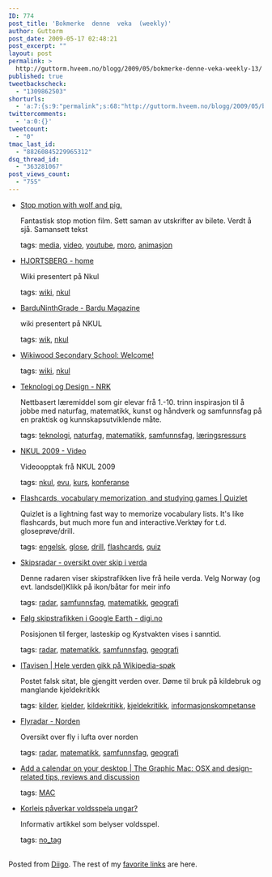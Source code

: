 ```yaml
---
ID: 774
post_title: 'Bokmerke  denne  veka  (weekly)'
author: Guttorm
post_date: 2009-05-17 02:48:21
post_excerpt: ""
layout: post
permalink: >
  http://guttorm.hveem.no/blogg/2009/05/bokmerke-denne-veka-weekly-13/
published: true
tweetbackscheck:
  - "1309862503"
shorturls:
  - 'a:7:{s:9:"permalink";s:68:"http://guttorm.hveem.no/blogg/2009/05/bokmerke-denne-veka-weekly-13/";s:7:"tinyurl";s:25:"http://tinyurl.com/rxkuah";s:4:"isgd";s:17:"http://is.gd/ACMX";s:5:"bitly";s:19:"http://bit.ly/AM0PY";s:5:"snipr";s:22:"http://snipr.com/i6oml";s:5:"snurl";s:22:"http://snurl.com/i6oml";s:7:"snipurl";s:24:"http://snipurl.com/i6oml";}'
twittercomments:
  - 'a:0:{}'
tweetcount:
  - "0"
tmac_last_id:
  - "88260845229965312"
dsq_thread_id:
  - "363281067"
post_views_count:
  - "755"
---
```

<ul class='diigo-linkroll'><li><p class='diigo-link'><a rel='nofollow' href='http://www.youtube.com/watch?v=rmkLlVzUBn4'>Stop motion with wolf and pig.</a></p><p class='diigo-description'>Fantastisk stop motion film. Sett saman av utskrifter av bilete. Verdt å sjå. Samansett tekst</p><p class='diigo-tags'><a style='color:#000 !important;text-decoration:none !important;' href='http://www.diigo.com/cloud/guttorm1979'>tags</a>: <a href='http://www.diigo.com/user/guttorm1979/media'>media</a>, <a href='http://www.diigo.com/user/guttorm1979/video'>video</a>, <a href='http://www.diigo.com/user/guttorm1979/youtube'>youtube</a>, <a href='http://www.diigo.com/user/guttorm1979/moro'>moro</a>, <a href='http://www.diigo.com/user/guttorm1979/animasjon'>animasjon</a></p></li><li><p class='diigo-link'><a rel='nofollow' href='http://hjortsberg.wikispaces.com'>HJORTSBERG - home</a></p><p class='diigo-description'>Wiki presentert på Nkul</p><p class='diigo-tags'><a style='color:#000 !important;text-decoration:none !important;' href='http://www.diigo.com/cloud/guttorm1979'>tags</a>: <a href='http://www.diigo.com/user/guttorm1979/wiki'>wiki</a>, <a href='http://www.diigo.com/user/guttorm1979/nkul'>nkul</a></p></li><li><p class='diigo-link'><a rel='nofollow' href='http://barduninthgrade.wikispaces.com/Bardu%20Magazine'>BarduNinthGrade - Bardu Magazine</a></p><p class='diigo-description'>wiki presentert på NKUL</p><p class='diigo-tags'><a style='color:#000 !important;text-decoration:none !important;' href='http://www.diigo.com/cloud/guttorm1979'>tags</a>: <a href='http://www.diigo.com/user/guttorm1979/wik'>wik</a>, <a href='http://www.diigo.com/user/guttorm1979/nkul'>nkul</a></p></li><li><p class='diigo-link'><a rel='nofollow' href='http://wikiwoodsec.wikidot.com'>Wikiwood Secondary School: Welcome!</a></p><p class='diigo-tags'><a style='color:#000 !important;text-decoration:none !important;' href='http://www.diigo.com/cloud/guttorm1979'>tags</a>: <a href='http://www.diigo.com/user/guttorm1979/wiki'>wiki</a>, <a href='http://www.diigo.com/user/guttorm1979/nkul'>nkul</a></p></li><li><p class='diigo-link'><a rel='nofollow' href='http://nrk.no/teknologi_og_design'>Teknologi og Design - NRK</a></p><p class='diigo-description'>Nettbasert læremiddel som gir elevar frå 1.-10. trinn inspirasjon til å jobbe med naturfag, matematikk, kunst og håndverk og samfunnsfag på en praktisk og kunnskapsutviklende måte.</p><p class='diigo-tags'><a style='color:#000 !important;text-decoration:none !important;' href='http://www.diigo.com/cloud/guttorm1979'>tags</a>: <a href='http://www.diigo.com/user/guttorm1979/teknologi'>teknologi</a>, <a href='http://www.diigo.com/user/guttorm1979/naturfag'>naturfag</a>, <a href='http://www.diigo.com/user/guttorm1979/matematikk'>matematikk</a>, <a href='http://www.diigo.com/user/guttorm1979/samfunnsfag'>samfunnsfag</a>, <a href='http://www.diigo.com/user/guttorm1979/læringsressurs'>læringsressurs</a></p></li><li><p class='diigo-link'><a rel='nofollow' href='http://multimedie.adm.ntnu.no/mediasite/Catalog/pages/catalog.aspx?catalogId=b9ebdfa6-3878-4283-aa3a-521fffae69b1'>NKUL 2009 - Video</a></p><p class='diigo-description'>Videoopptak frå NKUL 2009</p><p class='diigo-tags'><a style='color:#000 !important;text-decoration:none !important;' href='http://www.diigo.com/cloud/guttorm1979'>tags</a>: <a href='http://www.diigo.com/user/guttorm1979/nkul'>nkul</a>, <a href='http://www.diigo.com/user/guttorm1979/evu'>evu</a>, <a href='http://www.diigo.com/user/guttorm1979/kurs'>kurs</a>, <a href='http://www.diigo.com/user/guttorm1979/konferanse'>konferanse</a></p></li><li><p class='diigo-link'><a rel='nofollow' href='http://quizlet.com'>Flashcards, vocabulary memorization, and studying games | Quizlet</a></p><p class='diigo-description'>Quizlet is a lightning fast way to memorize vocabulary lists. It's like flashcards, but much more fun and interactive.Verktøy for t.d. gloseprøve/drill.</p><p class='diigo-tags'><a style='color:#000 !important;text-decoration:none !important;' href='http://www.diigo.com/cloud/guttorm1979'>tags</a>: <a href='http://www.diigo.com/user/guttorm1979/engelsk'>engelsk</a>, <a href='http://www.diigo.com/user/guttorm1979/glose'>glose</a>, <a href='http://www.diigo.com/user/guttorm1979/drill'>drill</a>, <a href='http://www.diigo.com/user/guttorm1979/flashcards'>flashcards</a>, <a href='http://www.diigo.com/user/guttorm1979/quiz'>quiz</a></p></li><li><p class='diigo-link'><a rel='nofollow' href='http://ais3.siitech.com/vtslite/AView.aspx'>Skipsradar - oversikt over skip i verda</a></p><p class='diigo-description'>Denne radaren viser skipstrafikken live frå heile verda. Velg Norway (og evt. landsdel)Klikk på ikon/båtar for meir info</p><p class='diigo-tags'><a style='color:#000 !important;text-decoration:none !important;' href='http://www.diigo.com/cloud/guttorm1979'>tags</a>: <a href='http://www.diigo.com/user/guttorm1979/radar'>radar</a>, <a href='http://www.diigo.com/user/guttorm1979/samfunnsfag'>samfunnsfag</a>, <a href='http://www.diigo.com/user/guttorm1979/matematikk'>matematikk</a>, <a href='http://www.diigo.com/user/guttorm1979/geografi'>geografi</a></p></li><li><p class='diigo-link'><a rel='nofollow' href='http://www.digi.no/813190/folg-skipstrafikken-i-google-earth'>Følg skipstrafikken i Google Earth - digi.no</a></p><p class='diigo-description'>Posisjonen til ferger, lasteskip og Kystvakten vises i sanntid.</p><p class='diigo-tags'><a style='color:#000 !important;text-decoration:none !important;' href='http://www.diigo.com/cloud/guttorm1979'>tags</a>: <a href='http://www.diigo.com/user/guttorm1979/radar'>radar</a>, <a href='http://www.diigo.com/user/guttorm1979/matematikk'>matematikk</a>, <a href='http://www.diigo.com/user/guttorm1979/samfunnsfag'>samfunnsfag</a>, <a href='http://www.diigo.com/user/guttorm1979/geografi'>geografi</a></p></li><li><p class='diigo-link'><a rel='nofollow' href='http://itavisen.no/812872/hele-verden-gikk-paa-wikipedia-spok'>ITavisen | Hele verden gikk på Wikipedia-spøk</a></p><p class='diigo-description'>Postet falsk sitat, ble gjengitt verden over. Døme til bruk på kildebruk og manglande kjeldekritikk</p><p class='diigo-tags'><a style='color:#000 !important;text-decoration:none !important;' href='http://www.diigo.com/cloud/guttorm1979'>tags</a>: <a href='http://www.diigo.com/user/guttorm1979/kilder'>kilder</a>, <a href='http://www.diigo.com/user/guttorm1979/kjelder'>kjelder</a>, <a href='http://www.diigo.com/user/guttorm1979/kildekritikk'>kildekritikk</a>, <a href='http://www.diigo.com/user/guttorm1979/kjeldekritikk'>kjeldekritikk</a>, <a href='http://www.diigo.com/user/guttorm1979/informasjonskompetanse'>informasjonskompetanse</a></p></li><li><p class='diigo-link'><a rel='nofollow' href='http://www.flygradar.nu/flygradar.php'>Flyradar - Norden</a></p><p class='diigo-description'>Oversikt over fly i lufta over norden</p><p class='diigo-tags'><a style='color:#000 !important;text-decoration:none !important;' href='http://www.diigo.com/cloud/guttorm1979'>tags</a>: <a href='http://www.diigo.com/user/guttorm1979/radar'>radar</a>, <a href='http://www.diigo.com/user/guttorm1979/matematikk'>matematikk</a>, <a href='http://www.diigo.com/user/guttorm1979/samfunnsfag'>samfunnsfag</a>, <a href='http://www.diigo.com/user/guttorm1979/geografi'>geografi</a></p></li><li><p class='diigo-link'><a rel='nofollow' href='http://thegraphicmac.com/add-calendar-your-desktop'>Add a calendar on your desktop | The Graphic Mac: OSX and design-related tips, reviews and discussion</a></p><p class='diigo-tags'><a style='color:#000 !important;text-decoration:none !important;' href='http://www.diigo.com/cloud/guttorm1979'>tags</a>: <a href='http://www.diigo.com/user/guttorm1979/MAC'>MAC</a></p></li><li><p class='diigo-link'><a rel='nofollow' href='http://www.dn.no/d2/kunst/article1665254.ece'>Korleis påverkar voldsspela ungar?</a></p><p class='diigo-description'>Informativ artikkel som belyser voldsspel.</p><p class='diigo-tags'><a style='color:#000 !important;text-decoration:none !important;' href='http://www.diigo.com/cloud/guttorm1979'>tags</a>: <a href='http://www.diigo.com/user/guttorm1979/no_tag'>no_tag</a></p></li></ul><br />Posted from <a href='http://www.diigo.com'>Diigo</a>. The rest of my <a href='http://www.diigo.com/user/guttorm1979'>favorite links</a> are here.